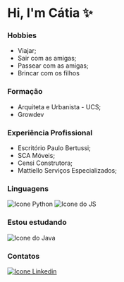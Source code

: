 # Hi, I'm Cátia ✨

### Hobbies
- Viajar;
- Sair com as amigas;
- Passear com as amigas;
- Brincar com os filhos


### Formação
- Arquiteta e Urbanista - UCS;
- Growdev


### Experiência Profissional
- Escritório Paulo Bertussi;
- SCA Móveis;
- Censi Construtora;
- Mattiello Serviços Especializados;


### Linguagens
![Icone Python](https://img.icons8.com/?size=50&id=YX03OUiHE3rz&format=png&color=000000)  ![Icone do JS](https://img.icons8.com/?size=50&id=39853&format=png&color=000000)


### Estou estudando
![Icone do Java](https://img.icons8.com/?size=50&id=2572&format=png&color=000000)


### Contatos
[![Icone Linkedin](https://img.icons8.com/?size=50&id=447&format=png&color=000000)](https://www.linkedin.com/in/c%C3%A1tia-canever-50a194153/)